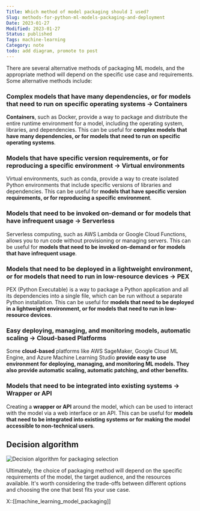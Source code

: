 ```yaml
---
Title: Which method of model packaging should I used?
Slug: methods-for-python-ml-models-packaging-and-deployment
Date: 2023-01-27
Modified: 2023-01-27
Status: published
Tags: machine-learning 
Category: note
todo: add diagram, promote to post
---
```


There are several alternative methods of packaging ML models, and the appropriate method will depend on the specific use case and requirements. Some alternative methods include:

### Complex models that have many dependencies, or for models that need to run on specific operating systems -> **Containers**
**Containers**, such as Docker, provide a way to package and distribute the entire runtime environment for a model, including the operating system, libraries, and dependencies. This can be useful for **complex models that have many dependencies, or for models that need to run on specific operating systems**.
    
### Models that have specific version requirements, or for reproducing a specific environment -> **Virtual environments**
Virtual environments, such as conda, provide a way to create isolated Python environments that include specific versions of libraries and dependencies. This can be useful for **models that have specific version requirements, or for reproducing a specific environment**.
    
### Models that need to be invoked on-demand or for models that have infrequent usage -> **Serverless**
Serverless computing, such as AWS Lambda or Google Cloud Functions, allows you to run code without provisioning or managing servers. This can be useful for **models that need to be invoked on-demand or for models that have infrequent usage**.

### Models that need to be deployed in a lightweight environment, or for models that need to run in low-resource devices -> **PEX**

PEX (Python Executable) is a way to package a Python application and all its dependencies into a single file, which can be run without a separate Python installation. This can be useful for **models that need to be deployed in a lightweight environment, or for models that need to run in low-resource devices**.

    
### Easy deploying, managing, and monitoring models, automatic scaling ->  **Cloud-based Platforms**
Some **cloud-based** platforms like AWS SageMaker, Google Cloud ML Engine, and Azure Machine Learning Studio **provide easy to use environment for deploying, managing, and monitoring ML models. They also provide automatic scaling, automatic patching, and other benefits.**
    
### Models that need to be integrated into existing systems -> **Wrapper or API**
Creating a **wrapper or API** around the model, which can be used to interact with the model via a web interface or an API. This can be useful for **models that need to be integrated into existing systems or for making the model accessible to non-technical users**.

## Decision algorithm
<img src="/images/ml_packaging/ml_packaging.jpg"  alt="Decision algorithm for packaging selection">    

Ultimately, the choice of packaging method will depend on the specific requirements of the model, the target audience, and the resources available. It's worth considering the trade-offs between different options and choosing the one that best fits your use case.

X::[[machine_learning_model_packaging]]
